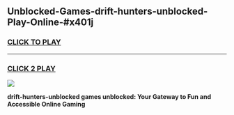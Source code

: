 
## Unblocked-Games-drift-hunters-unblocked-Play-Online-#x401j
<h3>
<a href="https://premium.freeplayer.one?title=drift-hunters-unblocked&ref=27F">CLICK TO PLAY</a></h3>
<hr>

<h3>
<a href="https://premium.freeplayer.one?title=drift-hunters-unblocked&ref=27F">CLICK 2 PLAY</a>
  
</h3>

<a href="https://premium.freeplayer.one?title=drift-hunters-unblocked&ref=27F"><img src="https://clearcache.store/games.png"></a>


**drift-hunters-unblocked games unblocked: Your Gateway to Fun and Accessible Online Gaming**
